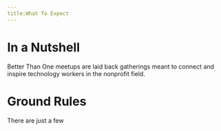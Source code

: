 ```yaml
---
title:What To Expect
---
```

# In a Nutshell

Better Than One meetups are laid back gatherings meant to connect and inspire technology workers in the nonprofit field.

# Ground Rules

There are just a few 